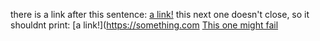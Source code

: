 there is a link after this sentence: [a link!](https://something.com)
this next one doesn't close, so it shouldnt print:
[a link!](https://something.com
[This one might fail](https://linkAfterOpenParen.com)